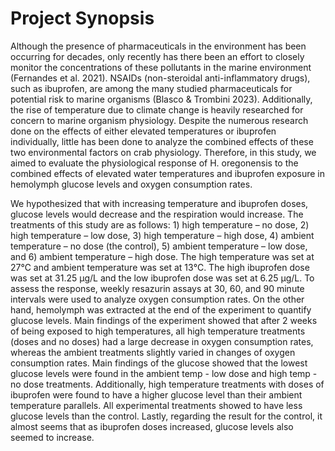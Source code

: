 # Project Synopsis

Although the presence of pharmaceuticals in the environment has been occurring for decades, only recently has there been an effort to closely monitor the concentrations of these pollutants in the marine environment (Fernandes et al. 2021). NSAIDs (non-steroidal anti-inflammatory drugs), such as ibuprofen, are among the many studied pharmaceuticals for potential risk to marine organisms (Blasco & Trombini 2023). Additionally, the rise of temperature due to climate change is heavily researched for concern to marine organism physiology. Despite the numerous research done on the effects of either elevated temperatures or ibuprofen individually, little has been done to analyze the combined effects of these two environmental factors on crab physiology. Therefore, in this study, we aimed to evaluate the physiological response of H. oregonensis to the combined effects of elevated water temperatures and ibuprofen exposure in hemolymph glucose levels and oxygen consumption rates. 

We hypothesized that with increasing temperature and ibuprofen doses, glucose levels would decrease and the respiration would increase. The treatments of this study are as follows: 1) high temperature – no dose, 2) high temperature – low dose, 3) high temperature – high dose, 4) ambient temperature – no dose (the control), 5) ambient temperature – low dose, and 6) ambient temperature – high dose. The high temperature was set at 27℃ and ambient temperature was set at 13℃. The high ibuprofen dose was set at 31.25 μg/L and the low ibuprofen dose was set at 6.25 μg/L. To assess the response, weekly resazurin assays at 30, 60, and 90 minute intervals were used to analyze oxygen consumption rates. On the other hand, hemolymph was extracted at the end of the experiment to quantify glucose levels. Main findings of the experiment showed that after 2 weeks of being exposed to high temperatures, all high temperature treatments (doses and no doses) had a large decrease in oxygen consumption rates, whereas the ambient treatments slightly varied in changes of oxygen consumption rates. Main findings of the glucose showed that the lowest glucose levels were found in the ambient temp - low dose and high temp - no dose treatments. Additionally, high temperature treatments with doses of ibuprofen were found to have a higher glucose level than their ambient temperature parallels. All experimental treatments showed to have less glucose levels than the control. Lastly, regarding the result for the control, it almost seems that as ibuprofen doses increased, glucose levels also seemed to increase.
